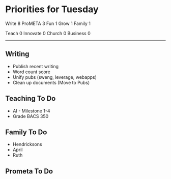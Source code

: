 # Priorities for Tuesday

Write 8
ProMETA 3
Fun 1
Grow 1
Family 1

Teach 0
Innovate 0
Church 0
Business 0

---

## Writing
* Publish recent writing
* Word count score
* Unify pubs (sweng, leverage, webapps)
* Clean up documents (Move to Pubs)


## Teaching To Do
* AI - Milestone 1-4
* Grade BACS 350


## Family To Do
* Hendricksons
* April
* Ruth 


## Prometa To Do
